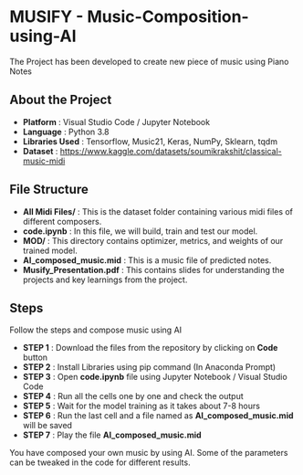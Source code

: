 # MUSIFY - Music-Composition-using-AI
The Project has been developed to create new piece of music using Piano Notes

## About the Project

* **Platform** : Visual Studio Code / Jupyter Notebook
* **Language** : Python 3.8
* **Libraries Used** : Tensorflow, Music21, Keras, NumPy, Sklearn, tqdm
* **Dataset** : https://www.kaggle.com/datasets/soumikrakshit/classical-music-midi

## File Structure
* **All Midi Files/** : This is the dataset folder containing various midi files of different composers.
* **code.ipynb** : In this file, we will build, train and test our model.
* **MOD/** : This directory contains optimizer, metrics, and weights of our trained model.
* **AI_composed_music.mid** : This is a music file of predicted notes.
* **Musify_Presentation.pdf** : This contains slides for understanding the projects and key learnings from the project.

## Steps
Follow the steps and compose music using AI

* **STEP 1** : Download the files from the repository by clicking on **Code** button
* **STEP 2** : Install Libraries using pip command (In Anaconda Prompt)
* **STEP 3** : Open **code.ipynb** file using Jupyter Notebook / Visual Studio Code
* **STEP 4** : Run all the cells one by one and check the output
* **STEP 5** : Wait for the model training as it takes about 7-8 hours
* **STEP 6** : Run the last cell and a file named as **AI_composed_music.mid** will be saved
* **STEP 7** : Play the file **AI_composed_music.mid**

You have composed your own music by using AI. Some of the parameters can be tweaked in the code for different results.

